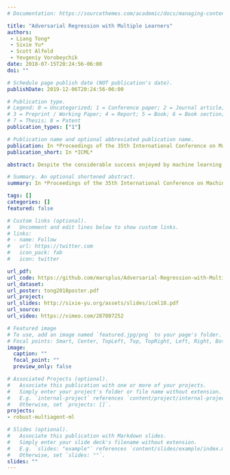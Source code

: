 ```yaml
---
# Documentation: https://sourcethemes.com/academic/docs/managing-content/

title: "Adversarial Regression with Multiple Learners"
authors: 
 - Liang Tong*
 - Sixie Yu*
 - Scott Alfeld
 - Yevgeniy Vorobeychik
date: 2018-07-15T20:24:56-06:00
doi: ""

# Schedule page publish date (NOT publication's date).
publishDate: 2019-12-06T20:24:56-06:00

# Publication type.
# Legend: 0 = Uncategorized; 1 = Conference paper; 2 = Journal article;
# 3 = Preprint / Working Paper; 4 = Report; 5 = Book; 6 = Book section;
# 7 = Thesis; 8 = Patent
publication_types: ["1"]

# Publication name and optional abbreviated publication name.
publication: In *Proceedings of the 35th International Conference on Machine Learning (ICML'18)*
publication_short: In *ICML*

abstract: Despite the considerable success enjoyed by machine learning techniques in practice, numerous studies demonstrated that many approaches are vulnerable to attacks. An important class of such attacks involves adversaries changing features at test time to cause incorrect predictions. Previous investigations of this problem pit a single learner against an adversary. However, in many situations an adversary’s decision is aimed at a collection of learners, rather than specifically targeted at each independently. We study the problem of adversarial linear regression with multiple learners. We approximate the resulting game by exhibiting an upper bound on learner loss functions, and show that the resulting game has a unique symmetric equilibrium. We present an algorithm for computing this equilibrium, and show through extensive experiments that equilibrium models are significantly more robust than conventional regularized linear regression.

# Summary. An optional shortened abstract.
summary: In *Proceedings of the 35th International Conference on Machine Learning (ICML'18)*

tags: []
categories: []
featured: false

# Custom links (optional).
#   Uncomment and edit lines below to show custom links.
# links:
# - name: Follow
#   url: https://twitter.com
#   icon_pack: fab
#   icon: twitter

url_pdf:
url_code: https://github.com/marsplus/Adversarial-Regression-with-Multiple-Learners
url_dataset:
url_poster: tong2018poster.pdf
url_project:
url_slides: http://sixie-yu.org/assets/slides/icml18.pdf
url_source:
url_video: https://vimeo.com/287807252

# Featured image
# To use, add an image named `featured.jpg/png` to your page's folder. 
# Focal points: Smart, Center, TopLeft, Top, TopRight, Left, Right, BottomLeft, Bottom, BottomRight.
image:
  caption: ""
  focal_point: ""
  preview_only: false

# Associated Projects (optional).
#   Associate this publication with one or more of your projects.
#   Simply enter your project's folder or file name without extension.
#   E.g. `internal-project` references `content/project/internal-project/index.md`.
#   Otherwise, set `projects: []`.
projects: 
- robust-multiagent-ml

# Slides (optional).
#   Associate this publication with Markdown slides.
#   Simply enter your slide deck's filename without extension.
#   E.g. `slides: "example"` references `content/slides/example/index.md`.
#   Otherwise, set `slides: ""`.
slides: ""
---
```

